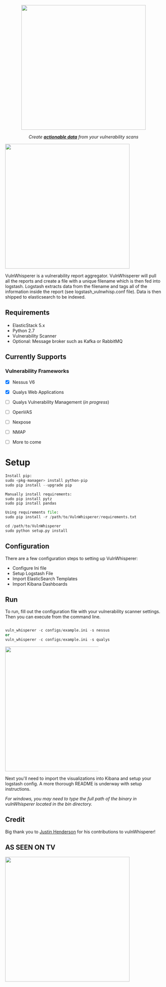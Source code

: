 <p align="center"><img src="https://github.com/austin-taylor/vulnwhisperer/blob/master/docs/source/vuln_whisperer_logo_s.png" width="400px"></p>

<p align="center"> <i>Create <u><b>actionable data</b></u> from your vulnerability scans </i> </p> 

<p align="center" style="width:400px"><img src="https://github.com/austin-taylor/vulnwhisperer/blob/master/docs/source/vulnWhispererWebApplications.png" style="width:400px"></p>


VulnWhisperer is a vulnerability report aggregator. VulnWhisperer will pull all the reports
 and create a file with a unique filename which is then fed into logstash. Logstash extracts data from the filename and tags all of the information inside the report (see logstash_vulnwhisp.conf file). Data is then shipped to elasticsearch to be indexed.


Requirements
-------------
####
*   ElasticStack 5.x
*   Python 2.7
*   Vulnerability Scanner
*   Optional: Message broker such as Kafka or RabbitMQ 

Currently Supports
-----------------

### Vulnerability Frameworks

- [X] Nessus V6
- [X] Qualys Web Applications
- [ ] Qualys Vulnerability Management (_in progress_)
- [ ] OpenVAS
- [ ] Nexpose
- [ ] NMAP
- [ ] More to come


Setup
===============

```python
Install pip:
sudo <pkg-manager> install python-pip
sudo pip install --upgrade pip

Manually install requirements:
sudo pip install pytz
sudo pip install pandas

Using requirements file:
sudo pip install -r /path/to/VulnWhisperer/requirements.txt

cd /path/to/VulnWhisperer
sudo python setup.py install
```


Configuration
-----

There are a few configuration steps to setting up VulnWhisperer:
*   Configure Ini file
*   Setup Logstash File
*   Import ElasticSearch Templates
*   Import Kibana Dashboards

Run
-----
To run, fill out the configuration file with your vulnerability scanner settings. Then you can execute from the command line.
```python

vuln_whisperer -c configs/example.ini -s nessus
or
vuln_whisperer -c configs/example.ini -s qualys

```
<p align="center" style="width:300px"><img src="https://github.com/austin-taylor/vulnwhisperer/blob/master/docs/source/running_vuln_whisperer.png" style="width:400px"></p>
Next you'll need to import the visualizations into Kibana and setup your logstash config. A more thorough README is underway with setup instructions.

_For windows, you may need to type the full path of the binary in vulnWhisperer located in the bin directory._

Credit
------
Big thank you to <a href="https://github.com/SMAPPER">Justin Henderson</a> for his contributions to vulnWhisperer!

AS SEEN ON TV
-------------
<p align="center" style="width:400px"><a href="https://twitter.com/MalwareJake/status/935654519471353856"><img src="https://github.com/austin-taylor/vulnwhisperer/blob/master/docs/source/as_seen_on_tv.png" style="width:400px"></a></p>